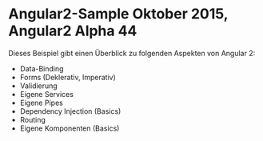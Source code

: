# Angular2-Sample Oktober 2015, Angular2 Alpha 44

Dieses Beispiel gibt einen Überblick zu folgenden Aspekten von Angular 2:

- Data-Binding
- Forms (Deklerativ, Imperativ)
- Validierung
- Eigene Services
- Eigene Pipes
- Dependency Injection (Basics)
- Routing
- Eigene Komponenten (Basics)

